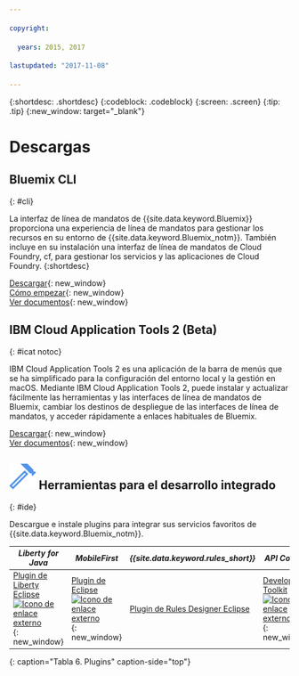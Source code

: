 ```yaml
---

copyright:

  years: 2015, 2017

lastupdated: "2017-11-08"

---
```


{:shortdesc: .shortdesc}
{:codeblock: .codeblock}
{:screen: .screen}
{:tip: .tip}
{:new_window: target="_blank"}

# Descargas 

## Bluemix CLI
{: #cli}

La interfaz de línea de mandatos de {{site.data.keyword.Bluemix}} proporciona una experiencia de línea de mandatos para gestionar los recursos en su entorno de {{site.data.keyword.Bluemix_notm}}. También incluye en su instalación una interfaz de línea de mandatos de Cloud Foundry, cf, para gestionar los servicios y las aplicaciones de Cloud Foundry.
{:shortdesc}

[Descargar](/docs/cli/reference/bluemix_cli/all_versions.html){: new_window} <br>
[Cómo empezar](/docs/cli/reference/bluemix_cli/get_started.html){: new_window} <br>
[Ver documentos](/docs/cli/reference/bluemix_cli/bx_cli.html){: new_window} <br>


## IBM Cloud Application Tools 2 (Beta)
{: #icat notoc}

IBM Cloud Application Tools 2 es una aplicación de la barra de menús que se ha simplificado para la configuración del entorno local y la gestión en macOS. Mediante IBM Cloud Application Tools 2, puede instalar y actualizar fácilmente las herramientas y las interfaces de línea de mandatos de Bluemix, cambiar los destinos de despliegue de las interfaces de línea de mandatos, y acceder rápidamente a enlaces habituales de Bluemix.

[Descargar](http://ibm.biz/icat-2-download){: new_window} <br>
[Ver documentos](/docs/cli/icat.html){: new_window} <br>


## ![](./images/Integrated_Dev_Tools.svg) Herramientas para el desarrollo integrado
{: #ide}

Descargue e instale plugins para integrar sus servicios favoritos de {{site.data.keyword.Bluemix_notm}}.

| *Liberty for Java* | *MobileFirst* | *{{site.data.keyword.rules_short}}* | *API Connect* | *Eclipse Tools para {{site.data.keyword.Bluemix_notm}}* |
|----------|----------|----------|----------|----------|
| [Plugin de Liberty Eclipse ![Icono de enlace externo](../icons/launch-glyph.svg)](https://developer.ibm.com/wasdev/downloads/liberty-profile-using-eclipse/){: new_window} | [Plugin de Eclipse ![Icono de enlace externo](../icons/launch-glyph.svg)](https://marketplace.eclipse.org/content/ibm-mobilefirst-platform-studio){: new_window} | [Plugin de Rules Designer Eclipse](/docs/services/rules/index-gentopic1.html#genTopProcId2) | [Developer Toolkit ![Icono de enlace externo](../icons/launch-glyph.svg)](/docs/services/apiconnect/creating_apis.html){: new_window} | [Plug-in de Eclipse de {{site.data.keyword.Bluemix_notm}}](/docs/manageapps/eclipsetools/eclipsetools.html) |
{: caption="Tabla 6. Plugins" caption-side="top"}
